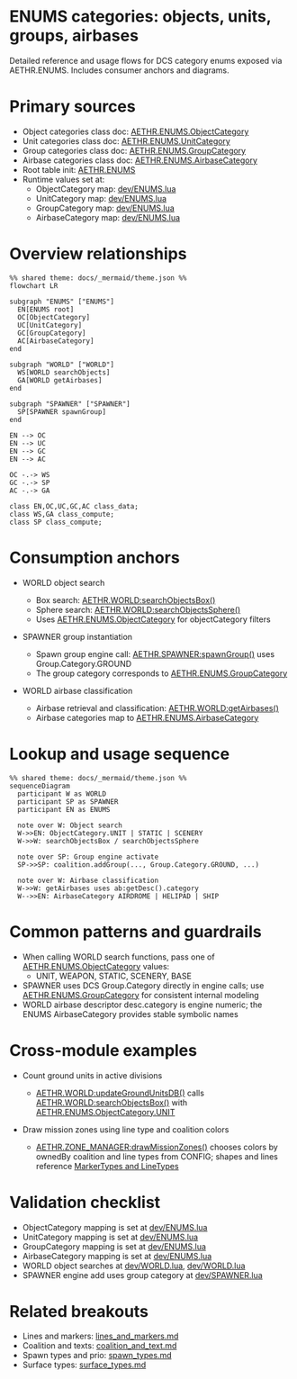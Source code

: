 # ENUMS categories: objects, units, groups, airbases

Detailed reference and usage flows for DCS category enums exposed via AETHR.ENUMS. Includes consumer anchors and diagrams.

# Primary sources

- Object categories class doc: [AETHR.ENUMS.ObjectCategory](../../dev/ENUMS.lua:24)
- Unit categories class doc: [AETHR.ENUMS.UnitCategory](../../dev/ENUMS.lua:31)
- Group categories class doc: [AETHR.ENUMS.GroupCategory](../../dev/ENUMS.lua:38)
- Airbase categories class doc: [AETHR.ENUMS.AirbaseCategory](../../dev/ENUMS.lua:45)
- Root table init: [AETHR.ENUMS](../../dev/ENUMS.lua:337)
- Runtime values set at:
  - ObjectCategory map: [dev/ENUMS.lua](../../dev/ENUMS.lua:339)
  - UnitCategory map: [dev/ENUMS.lua](../../dev/ENUMS.lua:346)
  - GroupCategory map: [dev/ENUMS.lua](../../dev/ENUMS.lua:353)
  - AirbaseCategory map: [dev/ENUMS.lua](../../dev/ENUMS.lua:360)

# Overview relationships

```mermaid
%% shared theme: docs/_mermaid/theme.json %%
flowchart LR

subgraph "ENUMS" ["ENUMS"]
  EN[ENUMS root]
  OC[ObjectCategory]
  UC[UnitCategory]
  GC[GroupCategory]
  AC[AirbaseCategory]
end

subgraph "WORLD" ["WORLD"]
  WS[WORLD searchObjects]
  GA[WORLD getAirbases]
end

subgraph "SPAWNER" ["SPAWNER"]
  SP[SPAWNER spawnGroup]
end

EN --> OC
EN --> UC
EN --> GC
EN --> AC

OC -.-> WS
GC -.-> SP
AC -.-> GA

class EN,OC,UC,GC,AC class_data;
class WS,GA class_compute;
class SP class_compute;
```

# Consumption anchors

- WORLD object search
  - Box search: [AETHR.WORLD:searchObjectsBox()](../../dev/WORLD.lua:330)
  - Sphere search: [AETHR.WORLD:searchObjectsSphere()](../../dev/WORLD.lua:384)
  - Uses [AETHR.ENUMS.ObjectCategory](../../dev/ENUMS.lua:339) for objectCategory filters

- SPAWNER group instantiation
  - Spawn group engine call: [AETHR.SPAWNER:spawnGroup()](../../dev/SPAWNER.lua:425) uses Group.Category.GROUND
  - The group category corresponds to [AETHR.ENUMS.GroupCategory](../../dev/ENUMS.lua:353)

- WORLD airbase classification
  - Airbase retrieval and classification: [AETHR.WORLD:getAirbases()](../../dev/WORLD.lua:428)
  - Airbase categories map to [AETHR.ENUMS.AirbaseCategory](../../dev/ENUMS.lua:360)

# Lookup and usage sequence

```mermaid
%% shared theme: docs/_mermaid/theme.json %%
sequenceDiagram
  participant W as WORLD
  participant SP as SPAWNER
  participant EN as ENUMS

  note over W: Object search
  W->>EN: ObjectCategory.UNIT | STATIC | SCENERY
  W->>W: searchObjectsBox / searchObjectsSphere

  note over SP: Group engine activate
  SP->>SP: coalition.addGroup(..., Group.Category.GROUND, ...)

  note over W: Airbase classification
  W->>W: getAirbases uses ab:getDesc().category
  W-->>EN: AirbaseCategory AIRDROME | HELIPAD | SHIP
```

# Common patterns and guardrails

- When calling WORLD search functions, pass one of [AETHR.ENUMS.ObjectCategory](../../dev/ENUMS.lua:339) values:
  - UNIT, WEAPON, STATIC, SCENERY, BASE
- SPAWNER uses DCS Group.Category directly in engine calls; use [AETHR.ENUMS.GroupCategory](../../dev/ENUMS.lua:353) for consistent internal modeling
- WORLD airbase descriptor desc.category is engine numeric; the ENUMS AirbaseCategory provides stable symbolic names

# Cross-module examples

- Count ground units in active divisions
  - [AETHR.WORLD:updateGroundUnitsDB()](../../dev/WORLD.lua:860) calls [AETHR.WORLD:searchObjectsBox()](../../dev/WORLD.lua:330) with [AETHR.ENUMS.ObjectCategory.UNIT](../../dev/ENUMS.lua:339)

- Draw mission zones using line type and coalition colors
  - [AETHR.ZONE_MANAGER:drawMissionZones()](../../dev/ZONE_MANAGER.lua:978) chooses colors by ownedBy coalition and line types from CONFIG; shapes and lines reference [MarkerTypes and LineTypes](./lines_and_markers.md)

# Validation checklist

- ObjectCategory mapping is set at [dev/ENUMS.lua](../../dev/ENUMS.lua:339)
- UnitCategory mapping is set at [dev/ENUMS.lua](../../dev/ENUMS.lua:346)
- GroupCategory mapping is set at [dev/ENUMS.lua](../../dev/ENUMS.lua:353)
- AirbaseCategory mapping is set at [dev/ENUMS.lua](../../dev/ENUMS.lua:360)
- WORLD object searches at [dev/WORLD.lua](../../dev/WORLD.lua:330), [dev/WORLD.lua](../../dev/WORLD.lua:384)
- SPAWNER engine add uses group category at [dev/SPAWNER.lua](../../dev/SPAWNER.lua:428)

# Related breakouts

- Lines and markers: [lines_and_markers.md](./lines_and_markers.md)
- Coalition and texts: [coalition_and_text.md](./coalition_and_text.md)
- Spawn types and prio: [spawn_types.md](./spawn_types.md)
- Surface types: [surface_types.md](./surface_types.md)